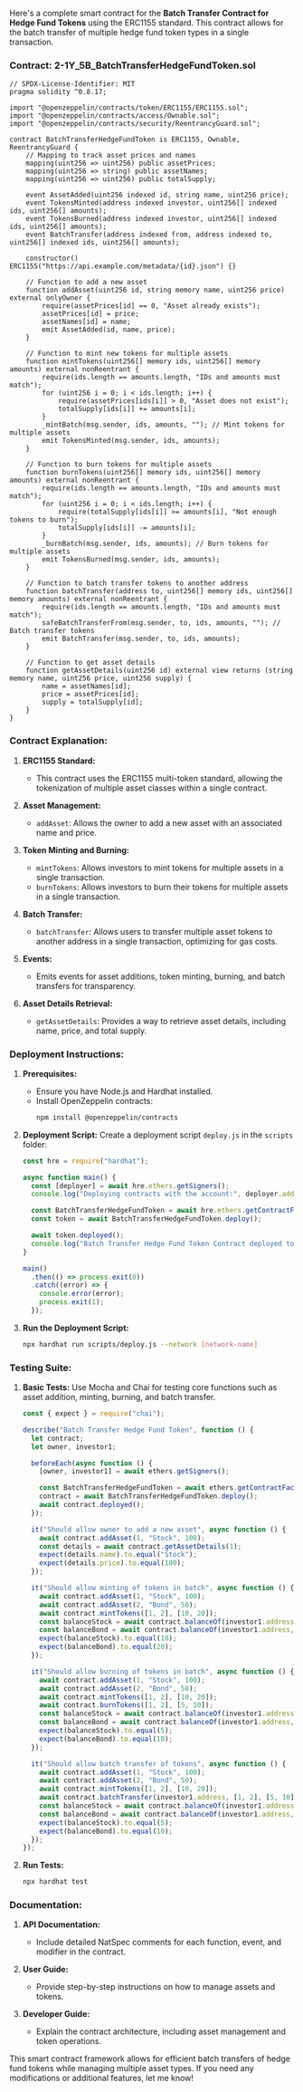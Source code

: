 Here's a complete smart contract for the **Batch Transfer Contract for Hedge Fund Tokens** using the ERC1155 standard. This contract allows for the batch transfer of multiple hedge fund token types in a single transaction.

### Contract: 2-1Y_5B_BatchTransferHedgeFundToken.sol

```solidity
// SPDX-License-Identifier: MIT
pragma solidity ^0.8.17;

import "@openzeppelin/contracts/token/ERC1155/ERC1155.sol";
import "@openzeppelin/contracts/access/Ownable.sol";
import "@openzeppelin/contracts/security/ReentrancyGuard.sol";

contract BatchTransferHedgeFundToken is ERC1155, Ownable, ReentrancyGuard {
    // Mapping to track asset prices and names
    mapping(uint256 => uint256) public assetPrices; 
    mapping(uint256 => string) public assetNames; 
    mapping(uint256 => uint256) public totalSupply; 

    event AssetAdded(uint256 indexed id, string name, uint256 price);
    event TokensMinted(address indexed investor, uint256[] indexed ids, uint256[] amounts);
    event TokensBurned(address indexed investor, uint256[] indexed ids, uint256[] amounts);
    event BatchTransfer(address indexed from, address indexed to, uint256[] indexed ids, uint256[] amounts);

    constructor() ERC1155("https://api.example.com/metadata/{id}.json") {}

    // Function to add a new asset
    function addAsset(uint256 id, string memory name, uint256 price) external onlyOwner {
        require(assetPrices[id] == 0, "Asset already exists");
        assetPrices[id] = price;
        assetNames[id] = name;
        emit AssetAdded(id, name, price);
    }

    // Function to mint new tokens for multiple assets
    function mintTokens(uint256[] memory ids, uint256[] memory amounts) external nonReentrant {
        require(ids.length == amounts.length, "IDs and amounts must match");
        for (uint256 i = 0; i < ids.length; i++) {
            require(assetPrices[ids[i]] > 0, "Asset does not exist");
            totalSupply[ids[i]] += amounts[i];
        }
        _mintBatch(msg.sender, ids, amounts, ""); // Mint tokens for multiple assets
        emit TokensMinted(msg.sender, ids, amounts);
    }

    // Function to burn tokens for multiple assets
    function burnTokens(uint256[] memory ids, uint256[] memory amounts) external nonReentrant {
        require(ids.length == amounts.length, "IDs and amounts must match");
        for (uint256 i = 0; i < ids.length; i++) {
            require(totalSupply[ids[i]] >= amounts[i], "Not enough tokens to burn");
            totalSupply[ids[i]] -= amounts[i];
        }
        _burnBatch(msg.sender, ids, amounts); // Burn tokens for multiple assets
        emit TokensBurned(msg.sender, ids, amounts);
    }

    // Function to batch transfer tokens to another address
    function batchTransfer(address to, uint256[] memory ids, uint256[] memory amounts) external nonReentrant {
        require(ids.length == amounts.length, "IDs and amounts must match");
        safeBatchTransferFrom(msg.sender, to, ids, amounts, ""); // Batch transfer tokens
        emit BatchTransfer(msg.sender, to, ids, amounts);
    }

    // Function to get asset details
    function getAssetDetails(uint256 id) external view returns (string memory name, uint256 price, uint256 supply) {
        name = assetNames[id];
        price = assetPrices[id];
        supply = totalSupply[id];
    }
}
```

### Contract Explanation:

1. **ERC1155 Standard:**
   - This contract uses the ERC1155 multi-token standard, allowing the tokenization of multiple asset classes within a single contract.

2. **Asset Management:**
   - `addAsset`: Allows the owner to add a new asset with an associated name and price.

3. **Token Minting and Burning:**
   - `mintTokens`: Allows investors to mint tokens for multiple assets in a single transaction.
   - `burnTokens`: Allows investors to burn their tokens for multiple assets in a single transaction.

4. **Batch Transfer:**
   - `batchTransfer`: Allows users to transfer multiple asset tokens to another address in a single transaction, optimizing for gas costs.

5. **Events:**
   - Emits events for asset additions, token minting, burning, and batch transfers for transparency.

6. **Asset Details Retrieval:**
   - `getAssetDetails`: Provides a way to retrieve asset details, including name, price, and total supply.

### Deployment Instructions:

1. **Prerequisites:**
   - Ensure you have Node.js and Hardhat installed.
   - Install OpenZeppelin contracts:
     ```bash
     npm install @openzeppelin/contracts
     ```

2. **Deployment Script:**
   Create a deployment script `deploy.js` in the `scripts` folder:

   ```javascript
   const hre = require("hardhat");

   async function main() {
     const [deployer] = await hre.ethers.getSigners();
     console.log("Deploying contracts with the account:", deployer.address);

     const BatchTransferHedgeFundToken = await hre.ethers.getContractFactory("BatchTransferHedgeFundToken");
     const token = await BatchTransferHedgeFundToken.deploy();

     await token.deployed();
     console.log("Batch Transfer Hedge Fund Token Contract deployed to:", token.address);
   }

   main()
     .then(() => process.exit(0))
     .catch((error) => {
       console.error(error);
       process.exit(1);
     });
   ```

3. **Run the Deployment Script:**
   ```bash
   npx hardhat run scripts/deploy.js --network [network-name]
   ```

### Testing Suite:

1. **Basic Tests:**
   Use Mocha and Chai for testing core functions such as asset addition, minting, burning, and batch transfer.

   ```javascript
   const { expect } = require("chai");

   describe("Batch Transfer Hedge Fund Token", function () {
     let contract;
     let owner, investor1;

     beforeEach(async function () {
       [owner, investor1] = await ethers.getSigners();

       const BatchTransferHedgeFundToken = await ethers.getContractFactory("BatchTransferHedgeFundToken");
       contract = await BatchTransferHedgeFundToken.deploy();
       await contract.deployed();
     });

     it("Should allow owner to add a new asset", async function () {
       await contract.addAsset(1, "Stock", 100);
       const details = await contract.getAssetDetails(1);
       expect(details.name).to.equal("Stock");
       expect(details.price).to.equal(100);
     });

     it("Should allow minting of tokens in batch", async function () {
       await contract.addAsset(1, "Stock", 100);
       await contract.addAsset(2, "Bond", 50);
       await contract.mintTokens([1, 2], [10, 20]);
       const balanceStock = await contract.balanceOf(investor1.address, 1);
       const balanceBond = await contract.balanceOf(investor1.address, 2);
       expect(balanceStock).to.equal(10);
       expect(balanceBond).to.equal(20);
     });

     it("Should allow burning of tokens in batch", async function () {
       await contract.addAsset(1, "Stock", 100);
       await contract.addAsset(2, "Bond", 50);
       await contract.mintTokens([1, 2], [10, 20]);
       await contract.burnTokens([1, 2], [5, 10]);
       const balanceStock = await contract.balanceOf(investor1.address, 1);
       const balanceBond = await contract.balanceOf(investor1.address, 2);
       expect(balanceStock).to.equal(5);
       expect(balanceBond).to.equal(10);
     });

     it("Should allow batch transfer of tokens", async function () {
       await contract.addAsset(1, "Stock", 100);
       await contract.addAsset(2, "Bond", 50);
       await contract.mintTokens([1, 2], [10, 20]);
       await contract.batchTransfer(investor1.address, [1, 2], [5, 10]);
       const balanceStock = await contract.balanceOf(investor1.address, 1);
       const balanceBond = await contract.balanceOf(investor1.address, 2);
       expect(balanceStock).to.equal(5);
       expect(balanceBond).to.equal(10);
     });
   });
   ```

2. **Run Tests:**
   ```bash
   npx hardhat test
   ```

### Documentation:

1. **API Documentation:**
   - Include detailed NatSpec comments for each function, event, and modifier in the contract.

2. **User Guide:**
   - Provide step-by-step instructions on how to manage assets and tokens.

3. **Developer Guide:**
   - Explain the contract architecture, including asset management and token operations.

This smart contract framework allows for efficient batch transfers of hedge fund tokens while managing multiple asset types. If you need any modifications or additional features, let me know!